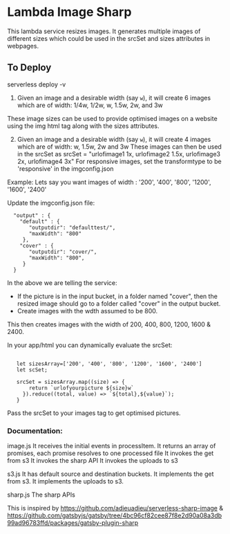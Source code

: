 # Lambda Image Sharp
This lambda service resizes images. It generates multiple images of different sizes which could be used in the srcSet and sizes attributes in webpages.


## To Deploy
serverless deploy -v

1) Given an image and a desirable width (say `w`), it will create 6 images which are of width: 1/4w, 1/2w, w, 1.5w, 2w, and 3w

These image sizes can be used to provide optimised images on a website using the img html tag along with the sizes attributes.


2) Given an image and a desirable width (say `w`), it will create 4 images which are of width: w, 1.5w, 2w and 3w
These images can then be used in the srcSet as 
srcSet = "urlofimage1 1x, urlofimage2 1.5x, urlofimage3 2x, urlofimage4 3x" 
For responsive images, set the transformtype to be 'responsive' in the imgconfig.json

Example:
Lets say you want images of width : '200', '400', '800', '1200', '1600', '2400'

Update the imgconfig.json file:

```
  "output" : {
    "default" : {
       "outputdir": "defaulttest/",
       "maxWidth": "800"
     },
    "cover" : {
       "outputdir": "cover/",
       "maxWidth": "800",
     }
  }
  ```


In the above we are telling the service:
 - If the picture is in the input bucket, in a folder named "cover", then the resized image should go to a folder called "cover" in the output bucket. 
- Create images with the wdth assumed to be 800.

This then creates images with the width of 200, 400, 800, 1200, 1600 & 2400.

In your app/html you can dynamically evaluate the srcSet:

```

   let sizesArray=['200', '400', '800', '1200', '1600', '2400']
   let scSet;

   srcSet = sizesArray.map((size) => {
       return `urlofyourpicture ${size}w`
     }).reduce((total, value) => `${total},${value}`);
   }

```

Pass the srcSet to your images tag to get optimised pictures.


### Documentation:

image.js
It receives the initial events in processItem. It returns an array of promises, each promise resolves to one processed file 
It invokes the get from s3
It invokes the sharp API
It invokes the uploads to s3

s3.js
It has default source and destination buckets.
It implements the get from s3.
It implements the uploads to s3.

sharp.js
The sharp APIs


This is inspired by https://github.com/adieuadieu/serverless-sharp-image & https://github.com/gatsbyjs/gatsby/tree/4bc96cf82cee87f8e2d90a08a3db99ad96783ffd/packages/gatsby-plugin-sharp
